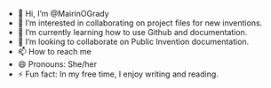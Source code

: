 - 👋 Hi, I’m @MairinOGrady
- 👀 I’m interested in collaborating on project files for new inventions.
- 🌱 I’m currently learning how to use Github and documentation.
- 💞️ I’m looking to collaborate on Public Invention documentation.
- 📫 How to reach me
- 😄 Pronouns: She/her
- ⚡ Fun fact: In my free time, I enjoy writing and reading.

<!---
MairinOGrady/MairinOGrady is a ✨ special ✨ repository because its `README.md` (this file) appears on your GitHub profile.
You can click the Preview link to take a look at your changes.
--->
